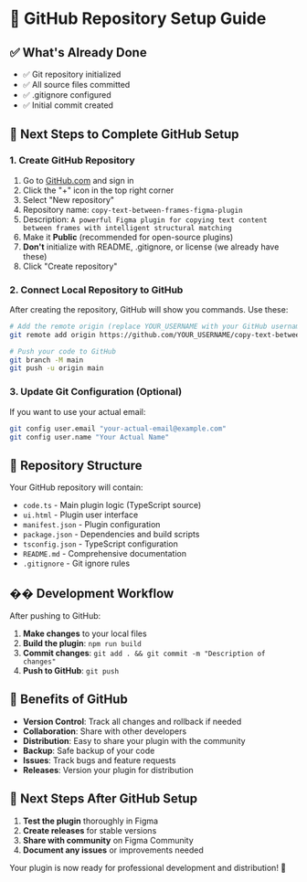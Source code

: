 # 🚀 GitHub Repository Setup Guide

## ✅ What's Already Done
- ✅ Git repository initialized
- ✅ All source files committed
- ✅ .gitignore configured
- ✅ Initial commit created

## 🔗 Next Steps to Complete GitHub Setup

### 1. Create GitHub Repository
1. Go to [GitHub.com](https://github.com) and sign in
2. Click the "+" icon in the top right corner
3. Select "New repository"
4. Repository name: `copy-text-between-frames-figma-plugin`
5. Description: `A powerful Figma plugin for copying text content between frames with intelligent structural matching`
6. Make it **Public** (recommended for open-source plugins)
7. **Don't** initialize with README, .gitignore, or license (we already have these)
8. Click "Create repository"

### 2. Connect Local Repository to GitHub
After creating the repository, GitHub will show you commands. Use these:

```bash
# Add the remote origin (replace YOUR_USERNAME with your GitHub username)
git remote add origin https://github.com/YOUR_USERNAME/copy-text-between-frames-figma-plugin.git

# Push your code to GitHub
git branch -M main
git push -u origin main
```

### 3. Update Git Configuration (Optional)
If you want to use your actual email:

```bash
git config user.email "your-actual-email@example.com"
git config user.name "Your Actual Name"
```

## 📁 Repository Structure
Your GitHub repository will contain:
- `code.ts` - Main plugin logic (TypeScript source)
- `ui.html` - Plugin user interface
- `manifest.json` - Plugin configuration
- `package.json` - Dependencies and build scripts
- `tsconfig.json` - TypeScript configuration
- `README.md` - Comprehensive documentation
- `.gitignore` - Git ignore rules

## �� Development Workflow
After pushing to GitHub:

1. **Make changes** to your local files
2. **Build the plugin**: `npm run build`
3. **Commit changes**: `git add . && git commit -m "Description of changes"`
4. **Push to GitHub**: `git push`

## 🌟 Benefits of GitHub
- **Version Control**: Track all changes and rollback if needed
- **Collaboration**: Share with other developers
- **Distribution**: Easy to share your plugin with the community
- **Backup**: Safe backup of your code
- **Issues**: Track bugs and feature requests
- **Releases**: Version your plugin for distribution

## 📝 Next Steps After GitHub Setup
1. **Test the plugin** thoroughly in Figma
2. **Create releases** for stable versions
3. **Share with community** on Figma Community
4. **Document any issues** or improvements needed

Your plugin is now ready for professional development and distribution! 🎉
